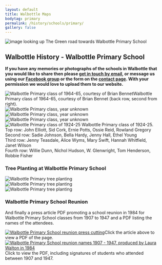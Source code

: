 ```yaml
---
layout: default
title: Walbottle Maps
bodytag: primary
permalink: /history/schools/primary/
gallery: false
---
```

<div class="container-fluid">
	<div class="row">
		<div class="mastImg">
			<img src="/assets/images/masthead-historyPrimary.jpg" class="img-responsive" alt="image looking up The Green road towards Walbottle Primary School"/>
		</div>
	</div>
</div>

<div class="container-fluid historyBG"> <!-- container-fluid -->
	<div class="row"> <!-- row -->
		<div class="col-sm-1 col-xs-0"></div>
		<div class="col-sm-10 col-xs-12 mainPanel"> <!-- mainPanel -->
			<div class="row"> <!-- row -->
				<div class="col-xs-12">
			  		<h2>Walbottle History - Walbottle Primary School</h2>
				</div>
				<div class="col-xs-12">
					<p><strong>If you have any memories or photographs of the schools in Walbottle that you would like to share then please <a href="mailto:walbottlera@gmail.com" title="email Walbottle Village Tenants &amp; Residents Association">get in touch by email</a>, or message us using our <a href="https://www.facebook.com/groups/247285659849433" title="visit our Facebook group in a new window" target="_blank" accesskey="f">Facebook group</a> or the form on the <a href="contact.html" title="visit the contact page" target="_self">contact page</a>. With your permission we would love to upload them to our website.</strong></p>
				</div>
				<div class="col-xs-12">
					<div class="row-eq-height primary">
						<div class="col-md-4 col-xs-12">
							<img src="/assets/images/primary01.jpg" class="img-responsive" alt="Walbottle Primary class of 1964-65, courtesy of Brian Bennet"/><caption>Walbottle Primary class of 1964-65, courtesy of Brian Bennet (back row, second from right).</caption>
						</div>
						<div class="col-md-4 col-xs-12">
							<img src="/assets/images/primary02.jpg" class="img-responsive" alt="Walbottle Primary class, year unknown"/>
						</div>
						<div class="col-md-4 col-xs-12">
							<img src="/assets/images/primary03.jpg" class="img-responsive" alt="Walbottle Primary class, year unknown"/>
						</div>
					</div> <!-- /row -->
					<div class="row-eq-height primary">
						<div class="col-md-4 col-xs-12">
							<img src="/assets/images/primary04.jpg" class="img-responsive" alt="Walbottle Primary class, year unknown"/>
						</div>
						<div class="col-md-4 col-xs-12">
							<img src="/assets/images/primary05.jpg" class="img-responsive" alt="Walbottle Primary class of 1924-25"/>
							<caption>Walbottle Primary class of 1924-25.<br>
							Top row: John Elliott, Sid Cork, Ernie Potts, Ossie Reid, Rowland Gregory<br>
							Second row: Sadie Johnson, Bella Hardy, Jenny Hall, Ethel Young<br>
							Third row: Jenny Teasdale, Alice Wyms, Mary Swift, Hannah Whitfield, Janet Wilson<br>
							Fourth row: Willie Dunn, Nichol Hudson, W. Glenwright, Tom Henderson, Robbie Fisher</caption>
						</div>
					</div>
				</div>
				<div class="col-xs-12">
					<h3>Tree Planting at Walbottle Primary School</h3>
				</div>
				<div class="col-md-4 col-xs-6">
					<img src="/assets/images/Walbottle-Primary-planting-trees_0001.jpg" class="img-responsive" alt="Walbottle Primary tree planting"/>
				</div>
				<div class="col-md-4 col-xs-6">
					<img src="/assets/images/Walbottle-Primary-planting-trees_0002.jpg" class="img-responsive" alt="Walbottle Primary tree planting"/>
				</div>
				<div class="col-md-4 col-xs-6">
					<img src="/assets/images/Walbottle-Primary-planting-trees_0003.jpg" class="img-responsive" alt="Walbottle Primary tree planting"/>
				</div>
				<div class="col-xs-12">
					<h3>Walbottle Primary School Reunion</h3>
					<p>And finally a press article PDF promoting a school reunion in 1984 for Walbottle Primary School classes from 1907 to 1947 and a PDF listing the names of the attendees.</p>
				</div>
				<div class="col-lg-6 col-md-6 col-sm-6 col-xs-6">
					<a href="pdfs/Walbottle-Primary-school-Reunion.pdf" title="click to view a PDF of the press cutting in a new window/tab" target="_blank"><img src="/assets/images/school-reunion-press.jpg" class="img-responsive" alt="Walbottle Primary School reunion press cutting"/></a><caption>Click the article above to view a PDF of the page.</caption>
				</div>
				<div class="col-lg-6 col-md-6 col-sm-6 col-xs-6">
					<a href="pdfs/Walbottle-school-reunion-1907-1947.pdf" title="click to view a PDF of the list of names in a new window/tab" target="_blank"><img src="/assets/images/school-reunion-names.jpg" class="img-responsive" alt="Walbottle Primary School reunion names 1907 - 1947, produced by Laura Walton in 1984"/></a><caption>Click to view the PDF, including signatures of students who attended between 1907 and 1947.</caption>
				</div>
			</div> <!-- /row -->
		</div> <!-- /mainPanel -->
		<div class="col-sm-1 col-xs-0"></div>
	</div> <!-- /row -->
</div> <!-- /container-fluid -->
